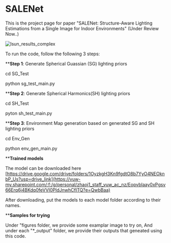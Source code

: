 # SALENet
This is the project page for paper "SALENet: Structure-Aware Lighting Estimations from a Single Image for Indoor Environments" (Under Review Now..)

![lsun_results_complex](https://github.com/user-attachments/assets/37cda6d6-b83c-4ed6-90e3-1e6aad3aac13)

To run the code, follow the following 3 steps:

****Step 1**: Generate Spherical Guassian (SG) lighting priors

cd SG_Test

python sg_test_main.py

****Step 2**: Generate Spherical Harmonics(SH) lighting priors

cd SH_Test

pyton sh_test_main.py

****Step 3**: Environment Map generation based on generated SG and SH lighting priors

cd Env_Gen

python env_gen_main.py

****Trained models**

The model can be downloaded here [https://drive.google.com/drive/folders/1OyzkgH3Kn9fgdtO8b7YyO4NEOknbP_Us?usp=drive_link](https://vuw-my.sharepoint.com/:f:/g/personal/zhaoj1_staff_vuw_ac_nz/EopvbIaay0xPgsv66Erq6j4BKdq0feVVI0PldJnwhCfITQ?e=QwbBaa)

After downloading, put the models to each model folder according to their names.

****Samples for trying**

Under "figures folder, we provide some examplar image to try on, And under each "*_output" folder, we provide their outputs that geneated using this code.
